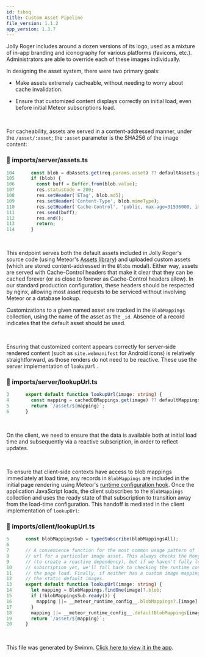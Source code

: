 ```yaml
---
id: tsbsq
title: Custom Asset Pipeline
file_version: 1.1.2
app_version: 1.3.7
---
```


Jolly Roger includes around a dozen versions of its logo, used as a mixture of in-app branding and iconography for various platforms (favicons, etc.). Administrators are able to override each of these images individually.

In designing the asset system, there were two primary goals:

*   Make assets extremely cacheable, without needing to worry about cache invalidation.
    
*   Ensure that customized content displays correctly on initial load, even before initial Meteor subscriptions load.

<br/>

For cacheability, assets are served in a content-addressed manner, under the `/asset/:asset`; the `:asset` parameter is the SHA256 of the image content:
<!-- NOTE-swimm-snippet: the lines below link your snippet to Swimm -->
### 📄 imports/server/assets.ts
```typescript
104      const blob = dbAssets.get(req.params.asset) ?? defaultAssets.get(req.params.asset);
105      if (blob) {
106        const buff = Buffer.from(blob.value);
107        res.statusCode = 200;
108        res.setHeader('ETag', blob.md5);
109        res.setHeader('Content-Type', blob.mimeType);
110        res.setHeader('Cache-Control', 'public, max-age=31536000, immutable');
111        res.send(buff);
112        res.end();
113        return;
114      }
```

<br/>

This endpoint serves both the default assets included in Jolly Roger's source code (using Meteor's [Assets library](https://docs.meteor.com/api/assets.html)) and uploaded custom assets (which are stored content-addressed in the `Blobs`<swm-token data-swm-token=":imports/server/models/Blobs.ts:19:2:2:`const Blobs = new Model(&#39;jr_blobs&#39;, Blob, z.string().regex(/^[a-fA-F0-9]{64}$/));`"/> modal). Either way, assets are served with Cache-Control headers that make it clear that they can be cached forever (or as close to forever as Cache-Control headers allow). In our standard production configuration, these headers should be respected by nginx, allowing most asset requests to be serviced without involving Meteor or a database lookup.

Customizations to a given named asset are tracked in the `BlobMappings`<swm-token data-swm-token=":imports/lib/models/BlobMappings.ts:12:2:2:`const BlobMappings = new Model(&#39;jr_blob_mappings&#39;, BlobMapping, nonEmptyString);`"/> collection, using the name of the asset as the `_id`. Absence of a record indicates that the default asset should be used.

<br/>

Ensuring that customized content appears correctly for server-side rendered content (such as `site.webmanifest` for Android icons) is relatively straightforward, as those renders do not need to be reactive. These use the server implementation of `lookupUrl`<swm-token data-swm-token=":imports/server/lookupUrl.ts:3:6:6:`export default function lookupUrl(image: string) {`"/> .
<!-- NOTE-swimm-snippet: the lines below link your snippet to Swimm -->
### 📄 imports/server/lookupUrl.ts
```typescript
3      export default function lookupUrl(image: string) {
4        const mapping = cachedDBMappings.get(image) ?? defaultMappings.get(image);
5        return `/asset/${mapping}`;
6      }
```

<br/>

On the client, we need to ensure that the data is available both at initial load time and subsequently via a reactive subscription, in order to reflect updates.

<br/>

To ensure that client-side contexts have access to blob mappings immediately at load time, any records in `BlobMappings`<swm-token data-swm-token=":imports/lib/models/BlobMappings.ts:12:2:2:`const BlobMappings = new Model(&#39;jr_blob_mappings&#39;, BlobMapping, nonEmptyString);`"/> are included in the initial page rendering using Meteor's [runtime configuration hook](https://docs.meteor.com/packages/webapp.html#WebApp-addRuntimeConfigHook). Once the application JavaScript loads, the client subscribes to the `BlobMappings`<swm-token data-swm-token=":imports/lib/models/BlobMappings.ts:12:2:2:`const BlobMappings = new Model(&#39;jr_blob_mappings&#39;, BlobMapping, nonEmptyString);`"/> collection and uses the ready state of that subscription to transition away from the load-time configuration. This handoff is mediated in the client implementation of `lookupUrl`<swm-token data-swm-token=":imports/client/lookupUrl.ts:13:6:6:`export default function lookupUrl(image: string) {`"/>:
<!-- NOTE-swimm-snippet: the lines below link your snippet to Swimm -->
### 📄 imports/client/lookupUrl.ts
```typescript
5      const blobMappingsSub = typedSubscribe(blobMappingsAll);
6      
7      // A convenience function for the most common usage pattern of looking up the
8      // url for a particular image asset. This always checks the Mongo record first
9      // (to create a reactive dependency), but if we haven't fully loaded the
10     // subscription yet, we'll fall back to checking the runtime config embedded in
11     // the page load. Finally, if neither has a custom image mapping, fall back to
12     // the static default images.
13     export default function lookupUrl(image: string) {
14       let mapping = BlobMappings.findOne(image)?.blob;
15       if (!blobMappingsSub.ready()) {
16         mapping ||= __meteor_runtime_config__.blobMappings?.[image];
17       }
18       mapping ||= __meteor_runtime_config__.defaultBlobMappings[image];
19       return `/asset/${mapping}`;
20     }
```

<br/>

This file was generated by Swimm. [Click here to view it in the app](https://app.swimm.io/repos/Z2l0aHViJTNBJTNBam9sbHktcm9nZXIlM0ElM0FkZWF0aGFuZG1heWhlbQ==/docs/tsbsq).
